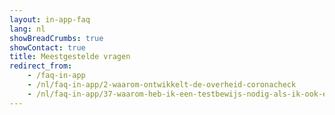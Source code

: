```yaml
---
layout: in-app-faq
lang: nl
showBreadCrumbs: true
showContact: true
title: Meestgestelde vragen
redirect_from: 
    - /faq-in-app
    - /nl/faq-in-app/2-waarom-ontwikkelt-de-overheid-coronacheck
    - /nl/faq-in-app/37-waarom-heb-ik-een-testbewijs-nodig-als-ik-ook-een-testuitslag-heb/
---
```

